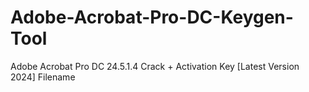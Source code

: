# Adobe-Acrobat-Pro-DC-Keygen-Tool
Adobe Acrobat Pro DC 24.5.1.4 Crack + Activation Key [Latest Version 2024] Filename
